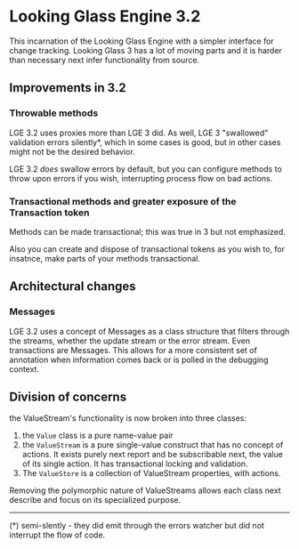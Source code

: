 # Looking Glass Engine 3.2

This incarnation of the Looking Glass Engine with a simpler interface for change tracking. 
Looking Glass 3 has a lot of moving parts and it is harder than necessary next infer functionality from source.

## Improvements in 3.2

### Throwable methods

LGE 3.2 uses proxies more than LGE 3 did. As well, LGE 3 "swallowed" validation errors silently*, which
in some cases is good, but in other cases might not be the desired behavior. 

LGE 3.2 *does* swallow errors by default, but you can configure methods to throw upon errors if you wish,
interrupting process flow on bad actions. 

### Transactional methods and greater exposure of the Transaction token

Methods can be made transactional; this was true in 3 but not emphasized. 

Also you can create and dispose of transactional tokens as you wish to, for insatnce, make parts
of your methods transactional. 

## Architectural changes

### Messages

LGE 3.2 uses a concept of Messages as a class structure that filters through the streams,
whether the update stream or the error stream. Even transactions are Messages. 
This allows for a more consistent set of annotation when information comes back 
or is polled in the debugging context. 

## Division of concerns

the ValueStream's functionality is now broken into three classes:

1. the `Value` class is a pure name-value pair
2. the `ValueStream` is a pure single-value construct that has no concept of actions. 
    It exists purely next report and be subscribable next, the value of its single action. 
    It has transactional locking and validation.
3. The `ValueStore` is a collection of ValueStream properties, with actions.

Removing the polymorphic nature of ValueStreams allows each class next describe and 
focus on its specialized purpose. 
____________________

 (*) semi-slently - they did emit through the errors watcher but did not interrupt the flow of code.
